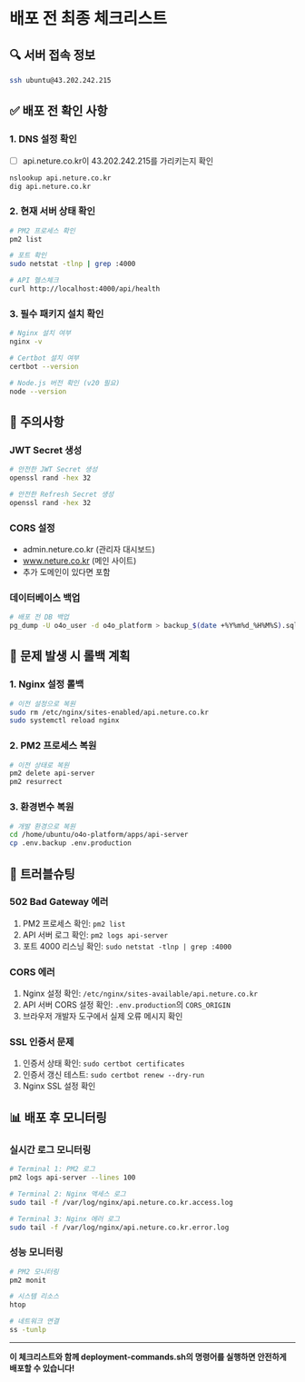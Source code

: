 # 배포 전 최종 체크리스트

## 🔍 서버 접속 정보
```bash
ssh ubuntu@43.202.242.215
```

## ✅ 배포 전 확인 사항

### 1. DNS 설정 확인
- [ ] api.neture.co.kr이 43.202.242.215를 가리키는지 확인
```bash
nslookup api.neture.co.kr
dig api.neture.co.kr
```

### 2. 현재 서버 상태 확인
```bash
# PM2 프로세스 확인
pm2 list

# 포트 확인
sudo netstat -tlnp | grep :4000

# API 헬스체크
curl http://localhost:4000/api/health
```

### 3. 필수 패키지 설치 확인
```bash
# Nginx 설치 여부
nginx -v

# Certbot 설치 여부
certbot --version

# Node.js 버전 확인 (v20 필요)
node --version
```

## 🚨 주의사항

### JWT Secret 생성
```bash
# 안전한 JWT Secret 생성
openssl rand -hex 32

# 안전한 Refresh Secret 생성
openssl rand -hex 32
```

### CORS 설정
- admin.neture.co.kr (관리자 대시보드)
- www.neture.co.kr (메인 사이트)
- 추가 도메인이 있다면 포함

### 데이터베이스 백업
```bash
# 배포 전 DB 백업
pg_dump -U o4o_user -d o4o_platform > backup_$(date +%Y%m%d_%H%M%S).sql
```

## 📝 문제 발생 시 롤백 계획

### 1. Nginx 설정 롤백
```bash
# 이전 설정으로 복원
sudo rm /etc/nginx/sites-enabled/api.neture.co.kr
sudo systemctl reload nginx
```

### 2. PM2 프로세스 복원
```bash
# 이전 상태로 복원
pm2 delete api-server
pm2 resurrect
```

### 3. 환경변수 복원
```bash
# 개발 환경으로 복원
cd /home/ubuntu/o4o-platform/apps/api-server
cp .env.backup .env.production
```

## 🔧 트러블슈팅

### 502 Bad Gateway 에러
1. PM2 프로세스 확인: `pm2 list`
2. API 서버 로그 확인: `pm2 logs api-server`
3. 포트 4000 리스닝 확인: `sudo netstat -tlnp | grep :4000`

### CORS 에러
1. Nginx 설정 확인: `/etc/nginx/sites-available/api.neture.co.kr`
2. API 서버 CORS 설정 확인: `.env.production`의 `CORS_ORIGIN`
3. 브라우저 개발자 도구에서 실제 오류 메시지 확인

### SSL 인증서 문제
1. 인증서 상태 확인: `sudo certbot certificates`
2. 인증서 갱신 테스트: `sudo certbot renew --dry-run`
3. Nginx SSL 설정 확인

## 📊 배포 후 모니터링

### 실시간 로그 모니터링
```bash
# Terminal 1: PM2 로그
pm2 logs api-server --lines 100

# Terminal 2: Nginx 액세스 로그
sudo tail -f /var/log/nginx/api.neture.co.kr.access.log

# Terminal 3: Nginx 에러 로그
sudo tail -f /var/log/nginx/api.neture.co.kr.error.log
```

### 성능 모니터링
```bash
# PM2 모니터링
pm2 monit

# 시스템 리소스
htop

# 네트워크 연결
ss -tunlp
```

---

**이 체크리스트와 함께 deployment-commands.sh의 명령어를 실행하면 안전하게 배포할 수 있습니다!**